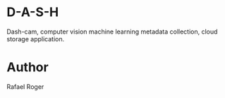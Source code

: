# D-A-S-H
Dash-cam, computer vision machine learning metadata collection, cloud storage application.

# Author 
Rafael
Roger



